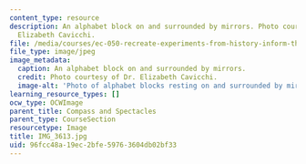 ```yaml
---
content_type: resource
description: An alphabet block on and surrounded by mirrors. Photo courtesy of Dr.
  Elizabeth Cavicchi.
file: /media/courses/ec-050-recreate-experiments-from-history-inform-the-future-from-the-past-galileo-january-iap-2010/96fcc48a19ec2bfe59763604db02bf33_IMG_3613.jpg
file_type: image/jpeg
image_metadata:
  caption: An alphabet block on and surrounded by mirrors.
  credit: Photo courtesy of Dr. Elizabeth Cavicchi.
  image-alt: 'Photo of alphabet blocks resting on and surrounded by mirrors. '
learning_resource_types: []
ocw_type: OCWImage
parent_title: Compass and Spectacles
parent_type: CourseSection
resourcetype: Image
title: IMG_3613.jpg
uid: 96fcc48a-19ec-2bfe-5976-3604db02bf33
---
```

